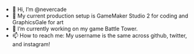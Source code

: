 - 👋 Hi, I’m @nevercade
- 🤍 My current production setup is GameMaker Studio 2 for coding and GraphicsGale for art
- 🌱 I’m currently working on my game Battle Tower.
- 📫 How to reach me: My username is the same across github, twitter, and instagram!

<!---
nevercade/nevercade is a ✨ special ✨ repository because its `README.md` (this file) appears on your GitHub profile.
You can click the Preview link to take a look at your changes.
--->
